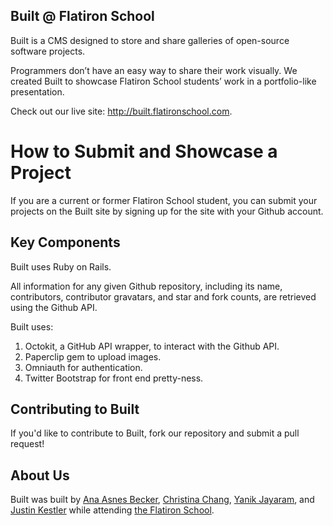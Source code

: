 ## Built @ Flatiron School

Built is a CMS designed to store and share galleries of open-source software projects. 

Programmers don’t have an easy way to share their work visually. We created Built to showcase Flatiron School students’ work in a portfolio-like presentation. 

Check out our live site: http://built.flatironschool.com.

# How to Submit and Showcase a Project

If you are a current or former Flatiron School student, you can submit your projects on the Built site by signing up for the site with your Github account.

## Key Components

Built uses Ruby on Rails.

All information for any given Github repository, including its name, contributors, contributor gravatars, and star and fork counts, are retrieved using the Github API.

Built uses:    
1) Octokit, a GitHub API wrapper, to interact with the Github API.   
2) Paperclip gem to upload images.  
3) Omniauth for authentication.  
4) Twitter Bootstrap for front end pretty-ness.  

## Contributing to Built

If you'd like to contribute to Built, fork our repository and submit a pull request!

## About Us

Built was built by [Ana Asnes Becker][Ana], [Christina Chang][Christina], [Yanik Jayaram][Yanik], and [Justin Kestler][Justin] while attending [the Flatiron School][flatiron].

[Ana]: http://www.github.com/anabecker
[Christina]: http://www.github.com/christinachang
[Yanik]: http://www.github.com/modernlegend
[Justin]: http://www.github.com/meowist
[flatiron]: http://www.flatironschool.com